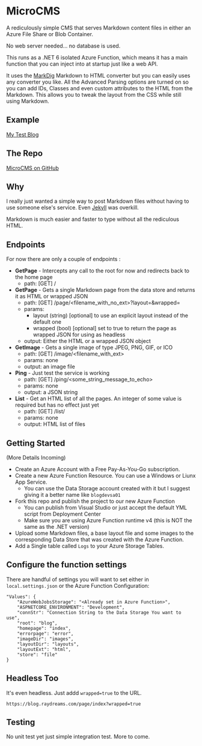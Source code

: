 # MicroCMS

A rediculously simple CMS that serves Markdown content files in either an Azure File Share or Blob Container.

No web server needed... no database is used.

This runs as a .NET 6 isolated Azure Function, which means it has a main function that you can inject into at startup just like a web API.

It uses the [MarkDig](https://github.com/xoofx/markdig) Markdown to HTML converter but you can easily uses any converter you like. All the Advanced Parsing options are turned on so you can add IDs, Classes and even custom attributes to the HTML from the Markdown. This allows you to tweak the layout from the CSS while still using Markdown.

## Example

[My Test Blog](https://blog.raydreams.com/page/index)

## The Repo

[MicroCMS on GitHub](https://github.com/GrumpyCockatiel/Raydreams.MicroCMS)

## Why

I really just wanted a simple way to post Markdown files without having to use someone else's service. Even [Jekyll](https://jekyllrb.com/) was overkill.

Markdown is much easier and faster to type without all the rediculous HTML.

## Endpoints

For now there are only a couple of endpoints :

* **GetPage** - Intercepts any call to the root for now and redirects back to the home page
  * path: [GET] /
* **GetPage** - Gets a single Markdown page from the data store and returns it as HTML or wrapped JSON
  * path: [GET] /page/<filename_with_no_ext>?layout=<file>&wrapped=<bool>
  * params:
    * layout (string) [optional] to use an explicit layout instead of the default one
    * wrapped (bool) [optional] set to true to return the page as wrapped JSON for using as headless
  * output: Either the HTML or a wrapped JSON object
* **GetImage** - Gets a single image of type JPEG, PNG, GIF, or ICO
  * path: [GET] /image/<filename_with_ext>
  * params: none
  * output: an image file
* **Ping** - Just test the service is working
  * path: [GET] /ping/<some_string_message_to_echo>
  * params: none
  * output: a JSON string
* **List** - Get an HTML list of all the pages. An integer of some value is required but has no effect just yet
  * path: [GET] /list/<int>
  * params: none
  * output: HTML list of files

## Getting Started

(More Details Incoming)

* Create an Azure Account with a Free Pay-As-You-Go subscription.
* Create a new Azure Function Resource. You can use a Windows or Liunx App Service.
    * You can use the Data Storage account created with it but I suggest giving it a better name like `blogdevsa01`
* Fork this repo and publish the project to our new Azure Function
    * You can publish from Visual Studio or just accept the default YML script from Deployment Center
    * Make sure you are using Azure Function runtime v4 (this is NOT the same as the .NET version)
* Upload some Markdown files, a base layout file and some images to the corresponding Data Store that was created with the Azure Function.
* Add a Single table called `Logs` to your Azure Storage Tables.

## Configure the function settings

There are handful of settings you will want to set either in `local.settings.json` or the Azure Function Configuration:

```
"Values": {
    "AzureWebJobsStorage": "<Already set in Azure Function>",
    "ASPNETCORE_ENVIRONMENT": "Development",
    "connStr": "Connection String to the Data Storage You want to use",
    "root": "blog",
    "homepage": "index",
    "errorpage": "error",
    "imageDir": "images",
    "layoutDir": "layouts",
    "layoutExt": "html",
    "store": "file"
}
```

## Headless Too

It's even headless. Just addd `wrapped=true` to the URL.

```
https://blog.raydreams.com/page/index?wrapped=true
```

## Testing

No unit test yet just simple integration test. More to come.

